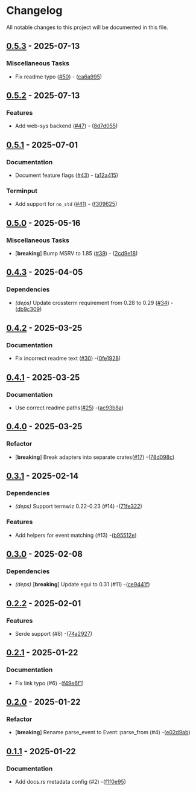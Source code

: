 # Changelog

All notable changes to this project will be documented in this file.

## [0.5.3](https://github.com/aschey/terminput/compare/terminput-v0.5.2..terminput-v0.5.3) - 2025-07-13

### Miscellaneous Tasks

- Fix readme typo ([#50](https://github.com/aschey/terminput/issues/50)) - ([ca6a995](https://github.com/aschey/terminput/commit/ca6a995821ec9b9461ba9d58d58574941f001e39))

## [0.5.2](https://github.com/aschey/terminput/compare/terminput-v0.5.1..terminput-v0.5.2) - 2025-07-13

### Features

- Add web-sys backend ([#47](https://github.com/aschey/terminput/issues/47)) - ([8d7d055](https://github.com/aschey/terminput/commit/8d7d055917424fecc5167b6d03cf6267c7d46830))

## [0.5.1](https://github.com/aschey/terminput/compare/terminput-v0.5.0..terminput-v0.5.1) - 2025-07-01

### Documentation

- Document feature flags ([#43](https://github.com/aschey/terminput/issues/43)) - ([a12a415](https://github.com/aschey/terminput/commit/a12a415f78156f400d197de68e8d6698348b5479))

### Terminput

- Add support for `no_std` ([#41](https://github.com/aschey/terminput/issues/41)) - ([f309625](https://github.com/aschey/terminput/commit/f3096259526ceee8a42b4c5814b77e23725cf9a9))

## [0.5.0](https://github.com/aschey/terminput/compare/terminput-v0.4.3..terminput-v0.5.0) - 2025-05-16

### Miscellaneous Tasks

- [**breaking**] Bump MSRV to 1.85 ([#39](https://github.com/aschey/terminput/issues/39)) - ([2cd9e18](https://github.com/aschey/terminput/commit/2cd9e1806223f4c288b6cd3ab5377c810465e5a4))

## [0.4.3](https://github.com/aschey/terminput/compare/terminput-v0.4.2..terminput-v0.4.3) - 2025-04-05

### Dependencies

- *(deps)* Update crossterm requirement from 0.28 to 0.29 ([#34](https://github.com/aschey/terminput/issues/34)) - ([db9c309](https://github.com/aschey/terminput/commit/db9c309b65c262d4bbe9e5f587344b85a01a3be6))

## [0.4.2](https://github.com/aschey/terminput/compare/terminput-v0.4.1..terminput-v0.4.2) - 2025-03-25

### Documentation

- Fix incorrect readme text ([#30](https://github.com/aschey/terminput/issues/30)) -([0fe1928](https://github.com/aschey/terminput/commit/0fe19285ca31dcf91d6b250361a4320f7c3ccaf8))

## [0.4.1](https://github.com/aschey/terminput/compare/terminput-v0.4.0..terminput-v0.4.1) - 2025-03-25

### Documentation

- Use correct readme paths([#25](https://github.com/aschey/terminput/issues/25)) -([ac93b8a](https://github.com/aschey/terminput/commit/ac93b8ac5611af6642cee47be58ec528412a3653))

## [0.4.0](https://github.com/aschey/terminput/compare/v0.3.1..terminput-v0.4.0) - 2025-03-25

### Refactor

- [**breaking**] Break adapters into separate crates([#17](https://github.com/aschey/terminput/issues/17)) -([78d098c](https://github.com/aschey/terminput/commit/78d098cf9629a53cab25cd16a488351e95497f69))

## [0.3.1](https://github.com/aschey/terminput/compare/v0.3.0..v0.3.1) - 2025-02-14

### Dependencies

- _(deps)_ Support termwiz 0.22-0.23 (#14) -([71fe322](https://github.com/aschey/terminput/commit/71fe322093553d38daa1e94da1199320454d6bd8))

### Features

- Add helpers for event matching (#13) -([b95512e](https://github.com/aschey/terminput/commit/b95512ebae0fb5fb0234a8120bf8031e52bcedc8))

## [0.3.0](https://github.com/aschey/terminput/compare/v0.2.2..v0.3.0) - 2025-02-08

### Dependencies

- _(deps)_ [**breaking**] Update egui to 0.31 (#11) -([ce9441f](https://github.com/aschey/terminput/commit/ce9441fc893e1c627671c27ff9801d21e77518ea))

## [0.2.2](https://github.com/aschey/terminput/compare/v0.2.1..v0.2.2) - 2025-02-01

### Features

- Serde support (#8) -([74a2927](https://github.com/aschey/terminput/commit/74a29279489db501322e1003a1aa2f6fc3cc4ef7))

## [0.2.1](https://github.com/aschey/terminput/compare/v0.2.0..v0.2.1) - 2025-01-22

### Documentation

- Fix link typo (#6) -([f49e6f1](https://github.com/aschey/terminput/commit/f49e6f1904cabe52c4124e4d1b2821f40ba0dd80))

## [0.2.0](https://github.com/aschey/terminput/compare/v0.1.1..v0.2.0) - 2025-01-22

### Refactor

- [**breaking**] Rename parse_event to Event::parse_from (#4) -([e02d9ab](https://github.com/aschey/terminput/commit/e02d9ab77aa82c487676ee5e76e65bd7c7cbd469))

## [0.1.1](https://github.com/aschey/terminput/compare/v0.1.0..v0.1.1) - 2025-01-22

### Documentation

- Add docs.rs metadata config (#2) -([f1f0e95](https://github.com/aschey/terminput/commit/f1f0e957540eedc2fdab8d2ff7011497187dc540))
